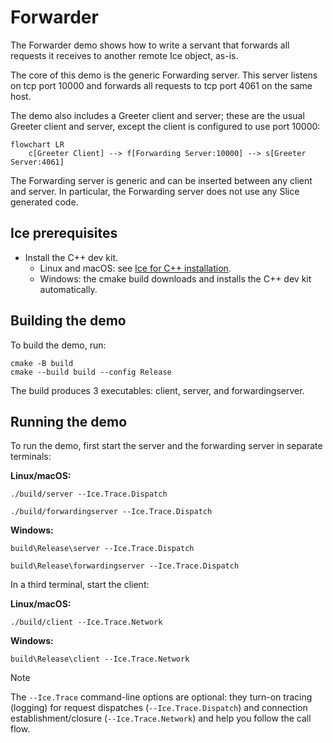 # Forwarder

The Forwarder demo shows how to write a servant that forwards all requests it receives to another remote Ice object,
as-is.

The core of this demo is the generic Forwarding server. This server listens on tcp port 10000 and forwards all
requests to tcp port 4061 on the same host.

The demo also includes a Greeter client and server; these are the usual Greeter client and server, except the client
is configured to use port 10000:

```mermaid
flowchart LR
    c[Greeter Client] --> f[Forwarding Server:10000] --> s[Greeter Server:4061]
```

The Forwarding server is generic and can be inserted between any client and server. In particular, the Forwarding server
does not use any Slice generated code.

## Ice prerequisites

- Install the C++ dev kit.
  - Linux and macOS: see [Ice for C++ installation].
  - Windows: the cmake build downloads and installs the C++ dev kit automatically.

## Building the demo

To build the demo, run:

```shell
cmake -B build
cmake --build build --config Release
```

The build produces 3 executables: client, server, and forwardingserver.

## Running the demo

To run the demo, first start the server and the forwarding server in separate terminals:

**Linux/macOS:**

```shell
./build/server --Ice.Trace.Dispatch
```

```shell
./build/forwardingserver --Ice.Trace.Dispatch
```

**Windows:**

```shell
build\Release\server --Ice.Trace.Dispatch
```

```shell
build\Release\forwardingserver --Ice.Trace.Dispatch
```

In a third terminal, start the client:

**Linux/macOS:**

```shell
./build/client --Ice.Trace.Network
```

**Windows:**

```shell
build\Release\client --Ice.Trace.Network
```

> [!NOTE]
> The `--Ice.Trace` command-line options are optional: they turn-on tracing (logging) for request dispatches
> (`--Ice.Trace.Dispatch`) and connection establishment/closure (`--Ice.Trace.Network`) and help you follow the call
> flow.

[Ice for C++ installation]: https://github.com/zeroc-ice/ice/blob/main/NIGHTLY.md#ice-for-c
